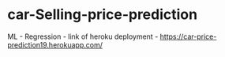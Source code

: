 # car-Selling-price-prediction
ML - Regression - link of heroku deployment - https://car-price-prediction19.herokuapp.com/
